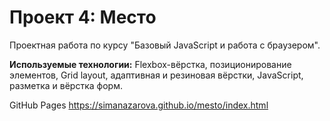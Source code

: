 # Проект 4: Место

Проектная работа по курсу "Базовый JavaScript и работа с браузером".

**Используемые технологии:** Flexbox-вёрстка, позиционирование элементов, Grid layout, адаптивная и резиновая вёрстки, JavaScript, разметка и вёрстка форм.

GitHub Pages https://simanazarova.github.io/mesto/index.html
